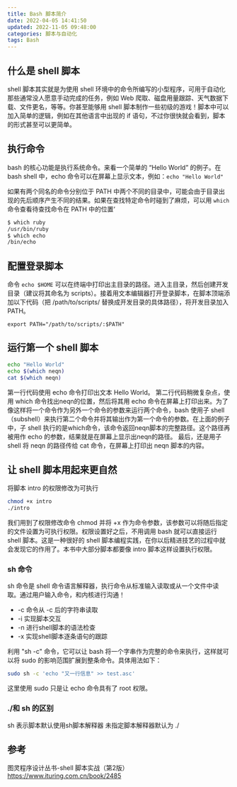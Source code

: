 ```yaml
---
title: Bash 脚本简介
date: 2022-04-05 14:41:50
updated: 2022-11-05 09:48:00
categories: 脚本与自动化
tags: Bash
---
```


## 什么是 shell 脚本

shell 脚本其实就是为使用 shell 环境中的命令所编写的小型程序，可用于自动化那些通常没人愿意手动完成的任务，例如 Web 爬取、磁盘用量跟踪、天气数据下载、文件更名，等等。你甚至能够用 shell 脚本制作一些初级的游戏！脚本中可以加入简单的逻辑，例如在其他语言中出现的 if 语句，不过你很快就会看到，脚本的形式甚至可以更简单。

## 执行命令

bash 的核心功能是执行系统命令。来看一个简单的 “Hello World” 的例子。在 bash shell 中，echo 命令可以在屏幕上显示文本，例如：`echo "Hello World"`

如果有两个同名的命令分别位于 PATH 中两个不同的目录中，可能会由于目录出现的先后顺序产生不同的结果。如果在查找特定命令时碰到了麻烦，可以用 `which` 命令查看待查找命令在 PATH 中的位置‘

```sh
$ which ruby
/usr/bin/ruby
$ which echo
/bin/echo
```

<!-- more -->

## 配置登录脚本

命令 `echo $HOME` 可以在终端中打印出主目录的路径。进入主目录，然后创建开发目录（建议将其命名为 scripts）。接着用文本编辑器打开登录脚本，在脚本顶端添加以下代码（把 /path/to/scripts/ 替换成开发目录的具体路径），将开发目录加入 PATH。

`export PATH="/path/to/scripts/:$PATH"`

## 运行第一个 shell 脚本

```sh
echo "Hello World"
echo $(which neqn)
cat $(which neqn)
```

第一行代码使用 echo 命令打印出文本 Hello World。
第二行代码稍微复杂点，使用 which 命令找出neqn的位置，然后将其用 echo 命令在屏幕上打印出来。为了像这样将一个命令作为另外一个命令的参数来运行两个命令，bash 使用子 shell（subshell）来执行第二个命令并将其输出作为第一个命令的参数。在上面的例子中，子 shell 执行的是which命令，该命令返回neqn脚本的完整路径。这个路径再被用作 echo 的参数，结果就是在屏幕上显示出neqn的路径。
最后，还是用子 shell 将 neqn 的路径传给 cat 命令，在屏幕上打印出 neqn 脚本的内容。

## 让 shell 脚本用起来更自然

将脚本 intro 的权限修改为可执行

```sh
chmod +x intro
./intro
```

我们用到了权限修改命令 chmod 并将 +x 作为命令参数，该参数可以将随后指定的文件设置为可执行权限。权限设置好之后，不用调用 bash 就可以直接运行 shell 脚本。这是一种很好的 shell 脚本编程实践，在你以后精进技艺的过程中就会发现它的作用了。本书中大部分脚本都要像 intro 脚本这样设置执行权限。

### sh 命令

sh 命令是 shell 命令语言解释器，执行命令从标准输入读取或从一个文件中读取。通过用户输入命令，和内核进行沟通！

* -c 命令从 -c 后的字符串读取
* -i 实现脚本交互
* -n 进行shell脚本的语法检查
* -x 实现shell脚本逐条语句的跟踪

利用 "sh -c" 命令，它可以让 bash 将一个字串作为完整的命令来执行，这样就可以将 sudo 的影响范围扩展到整条命令。具体用法如下：

```sh
sudo sh -c 'echo "又一行信息" >> test.asc'
```

这里使用 sudo 只是让 echo 命令具有了 root 权限。

### ./和 sh 的区别

sh 表示脚本默认使用sh脚本解释器
未指定脚本解释器默认为 ./

## 参考

图灵程序设计丛书-shell 脚本实战（第2版）
<https://www.ituring.com.cn/book/2485>
